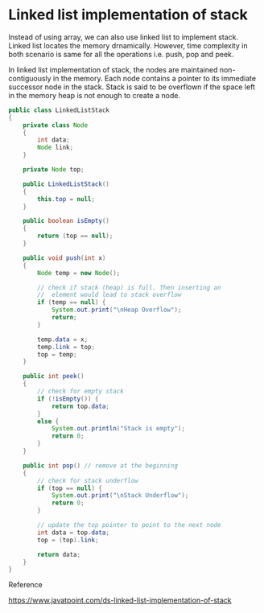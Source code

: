 # Linked list implementation of stack

Instead of using array, we can also use linked list to implement stack. Linked list locates the memory drnamically. However, time complexity in both scenario is same for all the operations i.e. push, pop and peek.

In linked list implementation of stack, the nodes are maintained non-contiguously in the memory. Each node contains a pointer to its immediate successor node in the stack. Stack is said to be overflown if the space left in the memory heap is not enough to create a node.

```java
public class LinkedListStack
{
    private class Node
    {
        int data;
        Node link;
    }

    private Node top;

    public LinkedListStack()
    {
        this.top = null;
    }

    public boolean isEmpty()
    {
        return (top == null);
    }

    public void push(int x)
    {
        Node temp = new Node();

        // check if stack (heap) is full. Then inserting an
        //  element would lead to stack overflow
        if (temp == null) {
            System.out.print("\nHeap Overflow");
            return;
        }

        temp.data = x;
        temp.link = top;
        top = temp;
    }

    public int peek()
    {
        // check for empty stack
        if (!isEmpty()) {
            return top.data;
        }
        else {
            System.out.println("Stack is empty");
            return 0;
        }
    }

    public int pop() // remove at the beginning
    {
        // check for stack underflow
        if (top == null) {
            System.out.print("\nStack Underflow");
            return 0;
        }

        // update the top pointer to point to the next node
        int data = top.data;
        top = (top).link;

        return data;
    }
}
```

Reference

https://www.javatpoint.com/ds-linked-list-implementation-of-stack